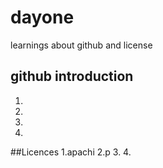 # dayone
learnings about github and license
## github introduction
1.
2.
3.
4.

##Licences
1.apachi
2.p
3.
4.
